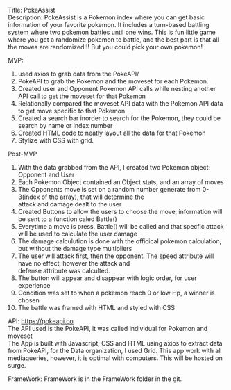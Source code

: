 Title: PokeAssist<br/>
Description: PokeAssist is a Pokemon index where you can get basic information of your favorite pokemon. It includes a turn-based battling system where two pokemon battles until one wins. This is fun little game where you get a randomize pokemon to battle, and the best part is that all the moves are randomized!!! But you could pick your own pokemon!

MVP:<br/>

1. used axios to grab data from the PokeAPI/<br/>
2. PokeAPI to grab the Pokemon and the moveset for each Pokemon.<br/>
3. Created user and Opponent Pokemon API calls while nesting another API call to get the moveset for that Pokemon<br/>
4. Relationally compared the moveset API data with the Pokemon API data to get move specific to that Pokemon<br/>
5. Created a search bar inorder to search for the Pokemon, they could be search by name or index number<br/>
6. Created HTML code to neatly layout all the data for that Pokemon<br/>
7. Stylize with CSS with grid.<br/>

Post-MVP<br/>

1. With the data grabbed from the API, I created two Pokemon object: Opponent and User<br/>
2. Each Pokemon Object contained an Object stats, and an array of moves<br/>
3. The Opponents move is set on a random number generate from 0-3(index of the array), that will determine the <br/>attack and damage dealt to the user
4. Created Buttons to allow the users to choose the move, information will be sent to a function caled Battle()<br/>
5. Everytime a move is press, Battle() will be called and that specfic attack will be used to calculate the user damage<br/>
6. The damage calculution is done with the officical pokemon calculation, but without the damage type multipliers<br/>
7. The user will attack first, then the opponent. The speed attribute will have no effect, however the attack and <br/>defense attribute was calculted.<br/>
8. The button will appear and disappear with logic order, for user experience<br/>
9. Condition was set to when a pokemon reach 0 or low Hp, a winner is chosen<br/>
10. The battle was framed with HTML and styled with CSS<br/>

API: https://pokeapi.co <br/>
The API used is the PokeAPI, it was called individual for Pokemon and moveset<br/>
The App is built with Javascript, CSS and HTML using axios to extract data from PokeAPI, for the Data organization, I used Grid. This app work with all mediaqueries, however, it is optimal with computers. This will be hosted on surge.

FrameWork: FrameWork is in the FrameWork folder in the git.
